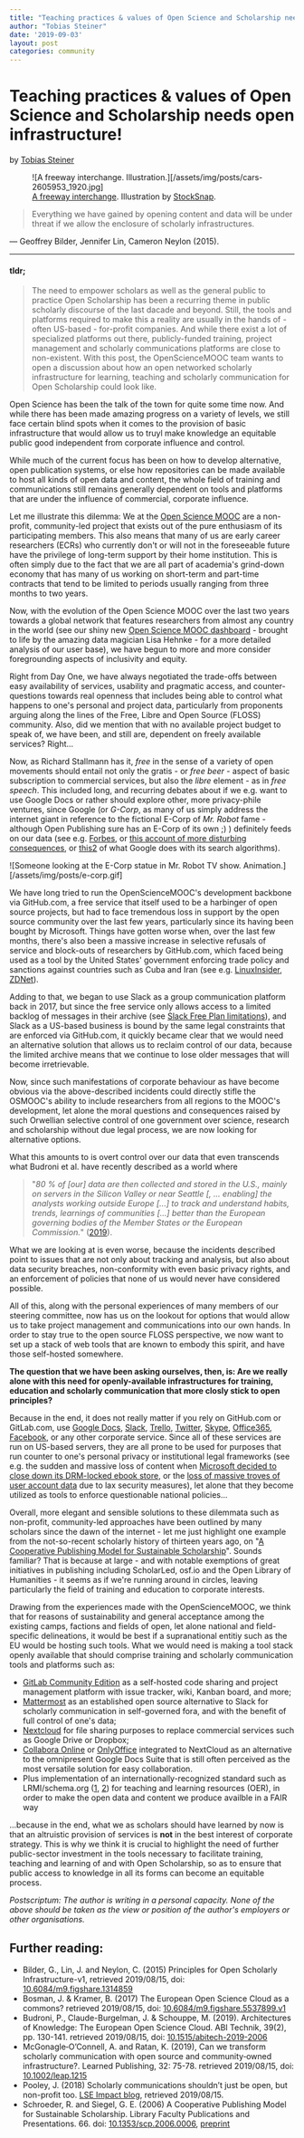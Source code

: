 ```yaml
---
title: "Teaching practices & values of Open Science and Scholarship needs open infrastructure!"
author: "Tobias Steiner"
date: '2019-09-03'
layout: post
categories: community
---
```



# Teaching practices & values of Open Science and Scholarship needs open infrastructure!

by [Tobias Steiner][osmoocpeople]

<figure>
  ![A freeway interchange. Illustration.][/assets/img/posts/cars-2605953_1920.jpg]
  <figcaption>
    <a href="https://pixabay.com/de/photos/2605953/">A freeway interchange</a>.
    Illustration by <a href="https://pixabay.com/de/users/StockSnap-894430/">StockSnap</a>.
  </figcaption>
</figure>


> Everything we have gained by opening content and data will be under threat if
> we allow the enclosure of scholarly infrastructures.

— Geoffrey Bilder, Jennifer Lin, Cameron Neylon (2015).

---

#### **tldr;**

> The need to empower scholars as well as the general public to practice Open
> Scholarship has been a recurring theme in public scholarly discourse of the
> last dacade and beyond. Still, the tools and platforms required to make this a
> reality are usually in the hands of - often US-based - for-profit companies.
> And while there exist a lot of specialized platforms out there, publicly-funded
> training, project management and scholarly communications platforms are close
> to non-existent. With this post, the OpenScienceMOOC team wants to open a
> discussion about how an open networked scholarly infrastructure for learning,
> teaching and scholarly communication for Open Scholarship could look like.

Open Science has been the talk of the town for quite some time now. And while there has been made amazing progress on a variety of levels, we still face certain blind spots when it comes to the provision of basic infrastructure that would allow us to truyl make knowledge an equitable public good independent from corporate influence and control.

While much of the current focus has been on how to develop alternative, open publication systems, or else how repositories can be made available to host all kinds of open data and content, the whole field of training and communications still remains generally dependent on tools and platforms that are under the influence of commercial, corporate influence.

Let me illustrate this dilemma: We at the [Open Science MOOC][opensciencemooc] are a non-profit, community-led project that exists out of the pure enthusiasm of its participating members. This also means that many of us are early career researchers (ECRs) who currently don't or will not in the foreseeable future have the privilege of long-term support by their home institution. This is often simply due to the fact that we are all part of academia's grind-down economy that has many of us working on short-term and part-time contracts that tend to be limited to periods usually ranging from three months to two years.

Now, with the evolution of the Open Science MOOC over the last two years towards a global network that features researchers from almost any country in the world (see our shiny new [Open Science MOOC dashboard][osmoocdashboard] - brought to life by the amazing data magician Lisa Hehnke - for a more detailed analysis of our user base), we have begun to more and more consider foregrounding aspects of inclusivity and equity.

Right from Day One, we have always negotiated the trade-offs between easy availability of services, usability and pragmatic access, and counter-questions towards real openness that includes being able to control what happens to one's personal and project data, particularly from proponents arguing along the lines of the Free, Libre and Open Source (FLOSS) community. Also, did we mention that with no available project budget to speak of, we have been, and still are, dependent on freely available services? Right...

Now, as Richard Stallmann has it, *free* in the sense of a variety of open movements should entail not only the gratis - or *free beer* - aspect of basic subscription to commercial services, but also the *libre* element  - as in *free speech*. This included long, and recurring debates about if we e.g. want to use Google Docs or rather should explore other, more privacy-phile ventures, since Google (or *G-Corp*, as many of us simply address the internet giant in
reference to the fictional E-Corp of *Mr. Robot* fame - although Open Publishing sure has an E-Corp of its own ;) ) definitely feeds on our data (see e.g. [Forbes][forbes], or [this account of more disturbing consequences][npr], or [this2][creativegood] of what Google does with its search algorithms).

![Someone looking at the E-Corp statue in Mr. Robot TV show. Animation.][/assets/img/posts/e-corp.gif]

We have long tried to run the OpenScienceMOOC's development backbone via GitHub.com, a free service that itself used to be a harbinger of open source projects, but had to face tremendous loss in support by the open source community over the last few years, particularly since its having been bought by Microsoft. Things have gotten worse when, over the last few months, there's also been a massive increase in selective refusals of service and block-outs of researchers by GitHub.com, which faced being used as a tool by the United States' government enforcing trade
policy and sanctions against countries such as Cuba and Iran (see e.g. [LinuxInsider][linuxinsider], [ZDNet][zdnet]).

Adding to that, we began to use Slack as a group communication platform back in 2017, but since the free service only allows access to a limited backlog of messages in their archive (see [Slack Free Plan limitations][slack]), and Slack as a US-based business is bound by the same legal constraints that are enforced via GitHub.com, it quickly became clear that we would need an alternative solution that allows us to reclaim control of our data, because the limited archive means that we continue to lose older messages that will become irretrievable.

Now, since such manifestations of corporate behaviour as have become obvious via the above-described incidents could directly stifle the OSMOOC's ability to include researchers from all regions to the MOOC's development, let alone the moral questions and consequences raised by such Orwellian selective control of one government over science, research and scholarship without due legal process, we are now looking for alternative options.

What this amounts to is overt control over our data that even transcends what Budroni et al. have recently described as a world where
> "*80 % of [our] data are then collected and stored in the U.S., mainly on servers in the Silicon Valley or near Seattle [, ... enabling] the analysts working outside Europe [...] to track and
understand habits, trends, learnings of communities [...] better than the European governing bodies of the Member States or the European Commission.*" ([2019][abitechdoi]).

What we are looking at is even worse, because the incidents described point to issues that are not only about tracking and analysis, but also about data security breaches, non-conformity with even basic privacy rights, and an enforcement of policies that none of us would never have considered possible.

All of this, along with the personal experiences of many members of our steering committee, now has us on the lookout for options that would allow us to take project management and communications into our own hands. In order to stay true
to the open source FLOSS perspective, we now want to set up a stack of web tools that are known to embody this spirit, and have those self-hosted somewhere.

**The question that we have been asking ourselves, then, is: Are we really alone with this need for openly-available infrastructures for training, education and scholarly communication that more closly stick to open principles?**

Because in the end, it does not really matter if you rely on GitHub.com or GitLab.com, use [Google Docs][hackernoon], [Slack][slackzdnet], [Trello][theintercept], [Twitter][twitterleak], [Skype][skypesurveillance], [Office365][office365ban], [Facebook][techtarget], or any other corporate service. Since all of these services are run on US-based servers, they are all prone to be used for purposes that run counter to one's personal privacy or institutional legal frameworks (see e.g. the sudden and massive loss of content when [Microsoft decided to close down its DRM-locked ebook store][msebookalypse], or the [loss of massive troves of user account data][wikipedia] due to lax security measures), let alone that they become utilized as tools to enforce questionable national policies...

Overall, more elegant and sensible solutions to these dilemmata such as non-profit, community-led approaches have been outlined by many scholars since the dawn of the internet - let me just highlight one example from the not-so-recent scholarly history of thirteen years ago, on "[A Cooperative Publishing Model for Sustainable Scholarship][schroedersiegel]". Sounds familiar? That is because at large - and with notable exemptions of great initiatives in publishing including ScholarLed, osf.io and the Open Library of Humanities - it seems as if we're running around in circles, leaving particularly the field of training and education to corporate interests.

Drawing from the experiences made with the OpenScienceMOOC, we think that for reasons of sustainability and general acceptance among the existing camps, factions and fields of open, let alone national and field-specific delineations, it would be best if a supranational entitiy such as the EU would be hosting such tools. What we would need is making a tool stack openly available that should comprise training and scholarly communication tools and platforms such as:

- [GitLab Community Edition][gitlab-ce] as a self-hosted code sharing and project management platform with issue tracker, wiki, Kanban board, and more;
- [Mattermost][mattermost] as an established open source alternative to Slack for scholarly communication in self-governed fora, and with the benefit of full control of one's data;
- [Nextcloud][nextcloud] for file sharing purposes to replace commercial services such as Google Drive or Dropbox;
- [Collabora Online][collabora-online] or [OnlyOffice][onlyoffice] integrated to NextCloud as an alternative to the omnipresent Google Docs Suite that is still often perceived as the most versatile solution for easy collaboration.
- Plus implementation of an internationally-recognized standard such as LRMI/schema.org ([1][lrmi1], [2][lrmi2]) for teaching and learning resources (OER), in order to make the open data and content we produce availble in a FAIR way 

...because in the end, what we as scholars should have learned by now is that an altruistic provision of services is **not** in the best interest of corporate strategy. This is why we think it is crucial to highlight the need of further
public-sector investment in the tools necessary to facilitate training, teaching and learning of and with Open Scholarship, so as to ensure that public access to knowledge in all its forms can become an equitable process.

*Postscriptum: The author is writing in a personal capacity. None of the above should be taken as the view or position of the author's employers or other organisations.*

## Further reading:

- Bilder, G., Lin, J. and Neylon, C. (2015) Principles for Open Scholarly Infrastructure-v1,
  retrieved 2019/08/15, doi: [10.6084/m9.figshare.1314859][figsharedoi1]
- Bosman, J. & Kramer, B. (2017) The European Open Science Cloud as a commons? retrieved 2019/08/15, doi: [10.6084/m9.figshare.5537899.v1][figsharedoi2]
- Budroni, P., Claude-Burgelman, J. & Schouppe, M. (2019). Architectures of
  Knowledge: The European Open Science Cloud. ABI Technik, 39(2), pp. 130-141.
  retrieved 2019/08/15, doi: [10.1515/abitech-2019-2006][abitechdoi]
- McGonagle‐O’Connell, A. and Ratan, K. (2019), Can we transform scholarly
  communication with open source and community‐owned infrastructure?. Learned
  Publishing, 32: 75-78. retrieved 2019/08/15, doi: [10.1002/leap.1215][leapdoi]
- Pooley, J. (2018) Scholarly communications shouldn’t just be open, but non-profit too. [LSE Impact blog][lseiblink], retrieved 2019/08/15.
- Schroeder, R. and Siegel, G. E. (2006) A Cooperative Publishing Model for Sustainable Scholarship. Library Faculty Publications and Presentations. 66. doi: [10.1353/scp.2006.0006][schroedersiegeldoi], [preprint][schroedersiegel]

[collabora-online]: https://www.collaboraoffice.com/collabora-online/
[gitlab-ce]: https://gitlab.com/gitlab-org/gitlab-ce/
[mattermost]: https://www.mattermost.org/
[nextcloud]: https://nextcloud.com/
[onlyoffice]: https://www.onlyoffice.com/
[opensciencemooc]: https://opensciencemooc.eu/
[osmoocdashboard]: https://www.dataplanes.org/osmooc-dashboard/
[forbes]: https://www.forbes.com/sites/kateoflahertyuk/2019/08/01/warning-issued-over-google-chrome-ad-blocking-plans/#413dadce219a
[wikipedia]: https://en.wikipedia.org/wiki/List_of_data_breaches
[npr]: https://www.npr.org/2019/02/22/696949013/advertisers-abandon-youtube-over-concerns-that-pedophiles-lurk-in-comments-secti?t=1566209097077
[creativegood]: https://creativegood.com/blog/19/google-profits-from-pedophiles.html
[linuxinsider]: https://www.linuxinsider.com/story/86154.html
[zdnet]: https://www.zdnet.com/article/github-starts-blocking-developers-in-countries-facing-us-trade-sanctions/
[slack]: https://get.slack.help/hc/en-us/articles/115002422943-Message-file-storage-and-app-limits-on-the-Free-plan
[twitterleak]: https://techcrunch.com/2019/08/07/twitter-fesses-up-to-more-adtech-leaks/
[skypesurveillance]: https://www.vice.com/en_us/article/xweqbq/microsoft-contractors-listen-to-skype-calls
[office365ban]: https://arstechnica.com/information-technology/2019/07/germany-threatens-to-break-up-with-microsoft-office-again/
[msebookalypse]: https://www.wired.com/story/microsoft-ebook-apocalypse-drm/
[figsharedoi1]: https://doi.org/10.6084/m9.figshare.1314859
[abitechdoi]: https://doi.org/10.1515/abitech-2019-2006
[leapdoi]: https://doi.org/10.1002/leap.1215
[figsharedoi2]: https://doi.org/10.6084/m9.figshare.5537899.v1
[lseiblink]: https://blogs.lse.ac.uk/impactofsocialsciences/2017/08/15/scholarly-communications-shouldnt-just-be-open-but-non-profit-too/
[slackzdnet]: https://www.zdnet.com/article/slack-resets-passwords-for-1-of-its-users-because-of-2015-hack/
[hackernoon]: https://hackernoon.com/data-privacy-concerns-with-google-b946f2b7afea
[theintercept]: https://theintercept.com/2018/08/16/trello-board-uk-canada/
[techtarget]: https://searchsecurity.techtarget.com/news/252462588/A-recent-history-of-Facebook-security-and-privacy-issues
[schroedersiegel]: https://pdxscholar.library.pdx.edu/ulib_fac/66/
[schroedersiegeldoi]: https://doi.org/10.1353/scp.2006.0006
[osmoocpeople]: https://opensciencemooc.eu/people/
[lrmi1]: https://creativecommons.org/2013/05/05/lrmi-accepted-into-schema-org/
[lrmi2]: https://blogs.pjjk.net/phil/reports/lrmi-implementation-overview-issues-and-experiences/
